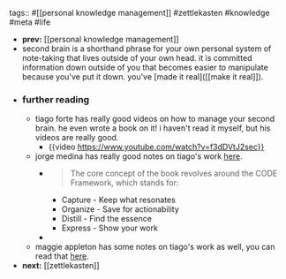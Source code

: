 tags:: #[[personal knowledge management]] #zettlekasten #knowledge #meta #life

- **prev:** [[personal knowledge management]]
- second brain is a shorthand phrase for your own personal system of note-taking that lives outside of your own head. it is committed information down outside of you that becomes easier to manipulate because you've put it down. you've [made it real]([[make it real]]).
- ### further reading
	- tiago forte has really good videos on how to manage your second brain. he even wrote a book on it! i haven't read it myself, but his videos are really good.
		- {{video https://www.youtube.com/watch?v=f3dDVtJ2sec}}
	- jorge medina has really good notes on tiago's work [here](https://newsletter.thejorgemedina.com/p/youre-not-lacking-creativity-youre).
		- > The core concept of the book revolves around the CODE Framework, which stands for:
			- Capture - Keep what resonates
			- Organize - Save for actionability
			- Distill - Find the essence
			- Express - Show your work
		-
	- maggie appleton has some notes on tiago's work as well, you can read that [here](https://maggieappleton.com/basb).
- **next:** [[zettlekasten]]